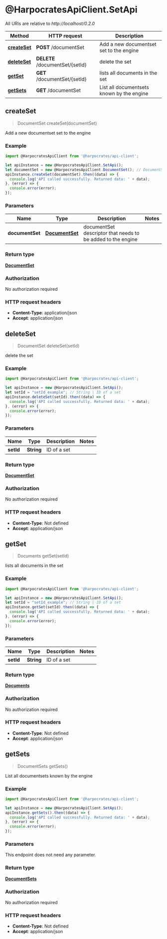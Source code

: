 # @HarpocratesApiClient.SetApi

All URIs are relative to *http://localhost/0.2.0*

Method | HTTP request | Description
------------- | ------------- | -------------
[**createSet**](SetApi.md#createSet) | **POST** /documentSet | Add a new documentset set to the engine
[**deleteSet**](SetApi.md#deleteSet) | **DELETE** /documentSet/{setId} | delete the set
[**getSet**](SetApi.md#getSet) | **GET** /documentSet/{setId} | lists all documents in the set
[**getSets**](SetApi.md#getSets) | **GET** /documentSet | List all documentsets known by the engine



## createSet

> DocumentSet createSet(documentSet)

Add a new documentset set to the engine

### Example

```javascript
import @HarpocratesApiClient from '@harpocrates/api-client';

let apiInstance = new @HarpocratesApiClient.SetApi();
let documentSet = new @HarpocratesApiClient.DocumentSet(); // DocumentSet | documentSet descriptor that needs to be added to the engine
apiInstance.createSet(documentSet).then((data) => {
  console.log('API called successfully. Returned data: ' + data);
}, (error) => {
  console.error(error);
});

```

### Parameters


Name | Type | Description  | Notes
------------- | ------------- | ------------- | -------------
 **documentSet** | [**DocumentSet**](DocumentSet.md)| documentSet descriptor that needs to be added to the engine | 

### Return type

[**DocumentSet**](DocumentSet.md)

### Authorization

No authorization required

### HTTP request headers

- **Content-Type**: application/json
- **Accept**: application/json


## deleteSet

> DocumentSet deleteSet(setId)

delete the set

### Example

```javascript
import @HarpocratesApiClient from '@harpocrates/api-client';

let apiInstance = new @HarpocratesApiClient.SetApi();
let setId = "setId_example"; // String | ID of a set
apiInstance.deleteSet(setId).then((data) => {
  console.log('API called successfully. Returned data: ' + data);
}, (error) => {
  console.error(error);
});

```

### Parameters


Name | Type | Description  | Notes
------------- | ------------- | ------------- | -------------
 **setId** | **String**| ID of a set | 

### Return type

[**DocumentSet**](DocumentSet.md)

### Authorization

No authorization required

### HTTP request headers

- **Content-Type**: Not defined
- **Accept**: application/json


## getSet

> Documents getSet(setId)

lists all documents in the set

### Example

```javascript
import @HarpocratesApiClient from '@harpocrates/api-client';

let apiInstance = new @HarpocratesApiClient.SetApi();
let setId = "setId_example"; // String | ID of a set
apiInstance.getSet(setId).then((data) => {
  console.log('API called successfully. Returned data: ' + data);
}, (error) => {
  console.error(error);
});

```

### Parameters


Name | Type | Description  | Notes
------------- | ------------- | ------------- | -------------
 **setId** | **String**| ID of a set | 

### Return type

[**Documents**](Documents.md)

### Authorization

No authorization required

### HTTP request headers

- **Content-Type**: Not defined
- **Accept**: application/json


## getSets

> DocumentSets getSets()

List all documentsets known by the engine

### Example

```javascript
import @HarpocratesApiClient from '@harpocrates/api-client';

let apiInstance = new @HarpocratesApiClient.SetApi();
apiInstance.getSets().then((data) => {
  console.log('API called successfully. Returned data: ' + data);
}, (error) => {
  console.error(error);
});

```

### Parameters

This endpoint does not need any parameter.

### Return type

[**DocumentSets**](DocumentSets.md)

### Authorization

No authorization required

### HTTP request headers

- **Content-Type**: Not defined
- **Accept**: application/json


